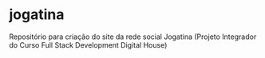 # jogatina
Repositório para criação do site da rede social Jogatina (Projeto Integrador do Curso Full Stack Development Digital House)
